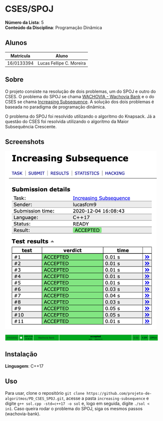 # CSES/SPOJ

**Número da Lista**: 5<br>
**Conteúdo da Disciplina**: Programação Dinâmica<br>

## Alunos
|Matrícula | Aluno |
| -- | -- |
| 16/0133394  |  Lucas Fellipe C. Moreira |

## Sobre 
O projeto consiste na resolução de dois problemas, um do SPOJ e outro do CSES. O problema do SPOJ se chama [WACHOVIA - Wachovia Bank](https://www.spoj.com/problems/WACHOVIA/) e o do CSES se chama [Increasing Subsequence](https://cses.fi/problemset/task/1145). A solução dos dois problemas é baseada no paradigma de programação dinâmica. 

O problema do SPOJ foi resolvido utilizando o algoritmo do Knapsack. Já a questão do CSES foi resolvida utilizando o algoritmo da Maior Subsequência Crescente.

## Screenshots
<img src="images/cses_verdict.png" width=500px/>

![Wachovia](images/spoj_verdict.png)

## Instalação 
**Linguagem**: C++17<br>

## Uso 
Para usar, clone o repositório ```git clone https://github.com/projeto-de-algoritmos/PD_CSES_SPOJ.git```, acesse a pasta ```increasing-subsequence``` e digite ```g++ sol.cpp -std=c++17 -o sol``` e, logo em seguida, digite ```./sol < in1```. Caso queira rodar o problema do SPOJ, siga os mesmos passos (wachovia-bank). 




